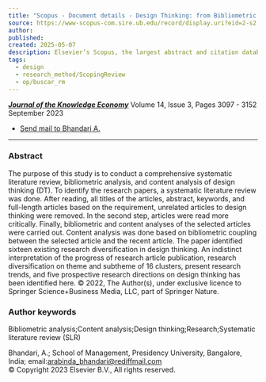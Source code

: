 ```yaml
---
title: "Scopus - Document details - Design Thinking: from Bibliometric Analysis to Content Analysis, Current Research Trends, and Future Research Directions"
source: https://www-scopus-com.sire.ub.edu/record/display.uri?eid=2-s2.0-85126349866&origin=reflist&sort=plf-f&src=s&sid=f92faf0c9415c8539f1cb906787a9720&sot=b&sdt=b&sl=74&s=TITLE-ABS-KEY%28%28systematic+AND+mapping+AND+study%29+AND+research+methodology%29
author: 
published: 
created: 2025-05-07
description: Elsevier’s Scopus, the largest abstract and citation database of peer-reviewed literature. Search and access research from the science, technology, medicine, social sciences and arts and humanities fields.
tags:
  - design
  - research_method/ScopingReview
  - op/buscar_rm
---
```

[***Journal of the Knowledge Economy***](https://www-scopus-com.sire.ub.edu/record/?eid=2-s2.0-85126349866&origin=reflist&sort=plf-f&src=s&sid=f92faf0c9415c8539f1cb906787a9720&sot=b&sdt=b&sl=74&s=TITLE-ABS-KEY%28%28systematic+AND+mapping+AND+study%29+AND+research+methodology%29#) Volume 14, Issue 3, Pages 3097 - 3152 September 2023

- [Send mail to Bhandari A.](https://www-scopus-com.sire.ub.edu/record/)

---

### Abstract

The purpose of this study is to conduct a comprehensive systematic literature review, bibliometric analysis, and content analysis of design thinking (DT). To identify the research papers, a systematic literature review was done. After reading, all titles of the articles, abstract, keywords, and full-length articles based on the requirement, unrelated articles to design thinking were removed. In the second step, articles were read more critically. Finally, bibliometric and content analyses of the selected articles were carried out. Content analysis was done based on bibliometric coupling between the selected article and the recent article. The paper identified sixteen existing research diversification in design thinking. An indistinct interpretation of the progress of research article publication, research diversification on theme and subtheme of 16 clusters, present research trends, and five prospective research directions on design thinking has been identified here. © 2022, The Author(s), under exclusive licence to Springer Science+Business Media, LLC, part of Springer Nature.

### Author keywords

Bibliometric analysis;Content analysis;Design thinking;Research;Systematic literature review (SLR)

Bhandari, A.; School of Management, Presidency University, Bangalore, India; email:[arabinda\_bhandari@rediffmail.com](https://www-scopus-com.sire.ub.edu/record/ "mailto:")  
© Copyright 2023 Elsevier B.V., All rights reserved.